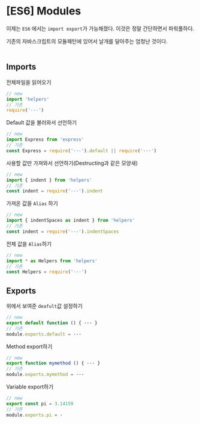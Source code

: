 # [ES6] Modules

이제는 `ES6` 에서는 `import export`가 가능해졌다. 
이것은 정말 간단하면서 파워풀하다.
<br/>

기존의 자바스크립트의 모듈패턴에 있어서 날개를 달아주는 엄청난 것이다.
<br/>
<br/>

## Imports

전체파일을 읽어오기

```js
// new
import 'helpers' 
// 기존
require('···') 
```

Default 값을 불러와서 선언하기

```js
// new
import Express from 'express'
// 기존
const Express = require('···').default || require('···')
```

사용할 값만 가져와서 선언하기(Destructing과 같은 모양새)

```js
// new
import { indent } from 'helpers'
// 기존
const indent = require('···').indent
```

가져온 값을 `Alias` 하기

```js
// new
import { indentSpaces as indent } from 'helpers'
// 기존
const indent = require('···').indentSpaces
```

전체 값을 `Alias`하기

```js
// new
import * as Helpers from 'helpers'
// 기존
const Helpers = require('···')
```

## Exports

위에서 보여준 `deafult`값 설정하기

```js
// new
export default function () { ··· }
// 기존
module.exports.default = ···
```

Method export하기

```js
// new
export function mymethod () { ··· }
// 기존
module.exports.mymethod = ···
```

Variable export하기

```js
// new
export const pi = 3.14159
// 기존
module.exports.pi = ·
```